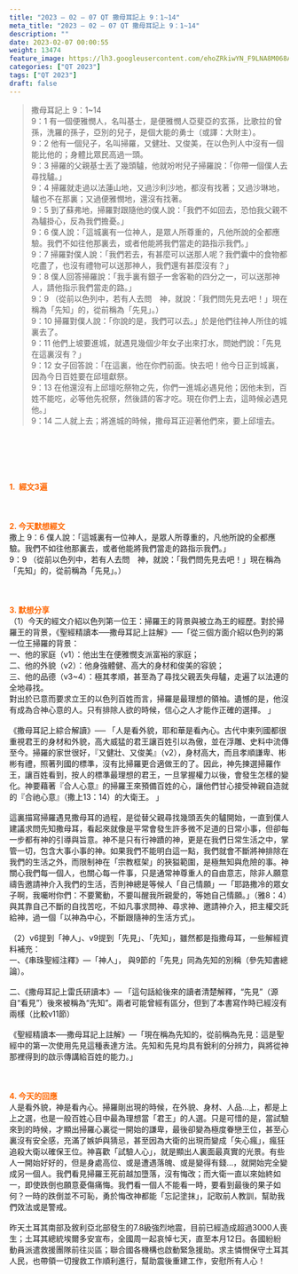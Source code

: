```yaml
---
title: "2023 – 02 – 07 QT 撒母耳記上 9：1~14"
meta_title: "2023 – 02 – 07 QT 撒母耳記上 9：1~14"
description: ""
date: 2023-02-07 00:00:55
weight: 13474
feature_image: https://lh3.googleusercontent.com/ehoZRkiwYN_F9LNA8M068AYxt73EavCZno-PD1cJRuf5BbSkQVUWr3gNEbt5kSs28Pb_Elg17kSrtf9ybWvojWoMV6I4tPM3vGRGDq6GkKkPdL2Gut4QAIw4-uykKUAtNiKgQKntvsU=w800
categories: ["QT 2023"]
tags: ["QT 2023"]
draft: false
---
```


<blockquote>撒母耳記上 9：1~14<br />
9：1 有一個便雅憫人，名叫基士，是便雅憫人亞斐亞的玄孫，比歌拉的曾孫，洗羅的孫子，亞別的兒子，是個大能的勇士（或譯：大財主）。<br />
9：2 他有一個兒子，名叫掃羅，又健壯、又俊美，在以色列人中沒有一個能比他的；身體比眾民高過一頭。<br />
9：3 掃羅的父親基士丟了幾頭驢，他就吩咐兒子掃羅說：「你帶一個僕人去尋找驢。」<br />
9：4 掃羅就走過以法蓮山地，又過沙利沙地，都沒有找著；又過沙琳地，驢也不在那裏；又過便雅憫地，還沒有找著。<br />
9：5 到了蘇弗地，掃羅對跟隨他的僕人說：「我們不如回去，恐怕我父親不為驢掛心，反為我們擔憂。」<br />
9：6 僕人說：「這城裏有一位神人，是眾人所尊重的，凡他所說的全都應驗。我們不如往他那裏去，或者他能將我們當走的路指示我們。」<br />
9：7 掃羅對僕人說：「我們若去，有甚麼可以送那人呢？我們囊中的食物都吃盡了，也沒有禮物可以送那神人，我們還有甚麼沒有？」<br />
9：8 僕人回答掃羅說：「我手裏有銀子一舍客勒的四分之一，可以送那神人，請他指示我們當走的路。」<br />
9：9 （從前以色列中，若有人去問　神，就說：「我們問先見去吧！」現在稱為「先知」的，從前稱為「先見」。）<br />
9：10 掃羅對僕人說：「你說的是，我們可以去。」於是他們往神人所住的城裏去了。<br />
9：11 他們上坡要進城，就遇見幾個少年女子出來打水，問她們說：「先見在這裏沒有？」<br />
9：12 女子回答說：「在這裏，他在你們前面。快去吧！他今日正到城裏，因為今日百姓要在邱壇獻祭。<br />
9：13 在他還沒有上邱壇吃祭物之先，你們一進城必遇見他；因他未到，百姓不能吃，必等他先祝祭，然後請的客才吃。現在你們上去，這時候必遇見他。」<br />
9：14 二人就上去；將進城的時候，撒母耳正迎著他們來，要上邱壇去。</blockquote><br />
&nbsp;<br />
<br />
&nbsp;<br />
<br />
<span style="color: #ff6600;"><strong>1.  經文3遍</strong></span><br />
<br />
&nbsp;<br />
<br />
<span style="color: #ff6600;"><strong>2. 今天默想經文<br />
</strong></span>撒上 9：6 僕人說：「這城裏有一位神人，是眾人所尊重的，凡他所說的全都應驗。我們不如往他那裏去，或者他能將我們當走的路指示我們。」<br />
9：9 （從前以色列中，若有人去問　神，就說：「我們問先見去吧！」現在稱為「先知」的，從前稱為「先見」。）<br />
<br />
&nbsp;<br />
<br />
<strong><span style="color: #ff6600;">3. 默想分享<br />
</span></strong>（1）今天的經文介紹以色列第一位王：掃羅王的背景與被立為王的經歷。對於掃羅王的背景，《聖經精讀本──撒母耳記上註解》──「從三個方面介紹以色列的第一位王掃羅的背景：<br />
一、他的家庭（v1）：他出生在便雅憫支派富裕的家庭；<br />
二、他的外貌（v2）：他身強體健、高大的身材和俊美的容貌；<br />
三、他的品德（v3~4）：極其孝順，甚至為了尋找父親丟失母驢，走遍了以法連的全地尋找。<br />
對出於已意而要求立王的以色列百姓而言，掃羅是最理想的領袖。遺憾的是，他沒有成為合神心意的人。只有排除人欲的時候，信心之人才能作正確的選擇。 」<br />
<br />
《撒母耳記上綜合解讀》── 「人是看外貌，耶和華是看內心。古代中東列國都很重視君王的身材和外貌，高大威猛的君王讓百姓引以為傲，並在浮雕、史料中流傳至今。掃羅的家世很好，『又健壯、又俊美』（v2），身材高大，而且孝順謙卑、彬彬有禮，照著列國的標準，沒有比掃羅更合適做王的了。因此，神先揀選掃羅作王，讓百姓看到，按人的標準最理想的君王，一旦掌握權力以後，會發生怎樣的變化。神要藉著『合人心意』的掃羅王來預備百姓的心，讓他們甘心接受神親自造就的『合祂心意』（撒上13：14）的大衛王。 」<br />
<br />
這裏描寫掃羅遇見撒母耳的過程，是從替父親尋找幾頭丟失的驢開始，一直到僕人建議求問先知撒母耳，看起來就像是平常會發生許多微不足道的日常小事，但卻每一步都有神的引導與旨意。神不是只有行神蹟的神，更是在我們日常生活之中，掌管一切，包含大事小事的神。如果我們不能明白這一點，我們就會不斷將神排除在我們的生活之外，而限制神在「宗教框架」的狹獈範圍，是極無知與危險的事。神關心我們每一個人，也關心每一件事，只是通常神尊重人的自由意志，除非人願意禱告邀請神介入我們的生活，否則神總是等候人「自己情願」—「耶路撒冷的眾女子啊，我囑咐你們：不要驚動，不要叫醒我所親愛的，等她自己情願。」（雅8：4）與其靠自己不斷的自找苦吃，不如凡事求問神、尋求神、邀請神介入，把主權交託給神，過一個「以神為中心，不斷跟隨神的生活方式」。<br />
<br />
（2）v6提到「神人」、v9提到「先見」、「先知」，雖然都是指撒母耳，一些解經資料補充：<br />
一、《串珠聖經注釋》—「神人」， 與9節的「先見」同為先知的別稱（參先知書總論）。<br />
<br />
二、《撒母耳記上雷氏研讀本》— 「這句話給後來的讀者清楚解釋，“先見”（源自“看見”）後來被稱為“先知”。兩者可能曾經有區分，但到了本書寫作時已經沒有兩樣（比較v11節）<br />
<br />
《聖經精讀本──撒母耳記上註解》—「現在稱為先知的，從前稱為先見：這是聖經中的第一次使用先見這種表達方法。先知和先見均具有銳利的分辨力，與將從神那裡得到的啟示傳講給百姓的能力。」<br />
<br />
&nbsp;<br />
<br />
<strong style="font-size: inherit;"><span style="color: #ff6600;">4. 今天的回應<br />
</span></strong>人是看外貌，神是看內心。掃羅剛出現的時候，在外貌、身材、人品…上，都是上上之選，也是一般百姓心目中最為理想當「君王」的人選。只是可惜的是，當試驗來到的時候，才顯出掃羅心裏從一開始的謙卑，最後卻變為極度眷戀王位，甚至心裏沒有安全感，充滿了嫉妒與猜忌，甚至因為大衛的出現而變成「失心瘋」，瘋狂追殺大衛以確保王位。神喜歡「試驗人心」，就是顯出人裏面最真實的光景。有些人一開始好好的，但是身處高位、或是遭遇落魄、或是變得有錢…，就開始完全變成另一個人。我們看見掃羅王死前越加墮落，沒有悔改；而大衛一直以來始終如一，即使跌倒也願意憂傷痛悔。我們看一個人不能看一時，要看到最後的果子如何？一時的跌倒並不可恥，勇於悔改神都能「忘記塗抹」，記取前人教訓，幫助我們效法或是警戒。<br />
<br />
昨天土耳其南部及敘利亞北部發生的7.8級強烈地震，目前已經造成超過3000人喪生；土耳其總統埃爾多安宣布，全國周一起哀悼七天，直至本月12日。各國紛紛動員派遣救援團隊前往災區；聯合國各機構也啟動緊急援助。求主憐憫保守土耳其人民，也帶領一切搜救工作順利進行，幫助震後重建工作，安慰所有人心！<br />
<br />
&nbsp;<br />
<br />
&nbsp;
        